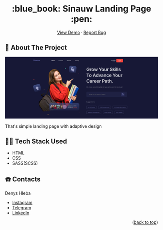 <div id="top"></div>

<!-- Project name -->

<br />
<div align="center">

<h1 align="center">:blue_book: Sinauw Landing Page :pen:</h1>

  <p align="center">
    <a href="https://denyska-h.github.io/Sinauw/">View Demo</a>
    ·
    <a href="https://github.com/Denyska-H/Sinauw/issues">Report Bug</a>
  </p>
</div>

<!-- About the project -->

## :bookmark_tabs: About The Project

![project screen](img/preview.png)

That's simple landing page with adaptive design

<!-- Technologies -->

## :technologist: Tech Stack Used

- HTML
- CSS
- SASS(SCSS)

<!-- CONTACT -->

## :phone: Contacts

Denys Hleba

- [Instagram](https://www.instagram.com/denys.life9)
- [Telegram](https://t.me/realgemba)
- [LinkedIn](https://www.linkedin.com/in/denys-hleba-853326176/)

<p align="right">(<a href="#top">back to top</a>)</p>
